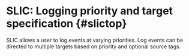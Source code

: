 SLIC: Logging priority and target specification {#slictop}
========

SLIC allows a user to log events at varying priorities.  Log events can be directed to multiple targets based on priority and optional source tags.
